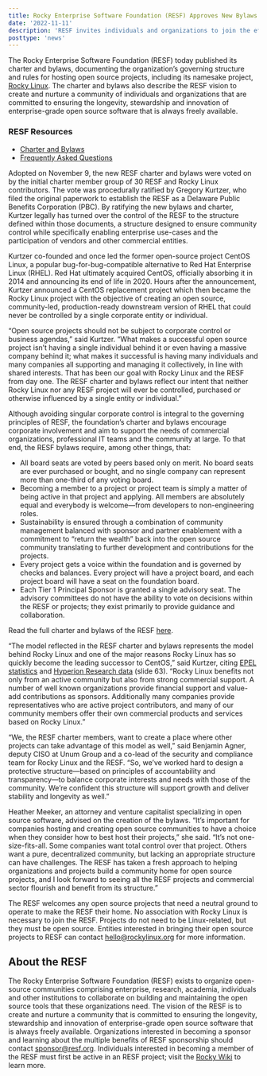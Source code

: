 ```yaml
---
title: Rocky Enterprise Software Foundation (RESF) Approves New Bylaws and Charter Designed to Ensure Open Community Control of Rocky Linux and Future RESF Projects
date: '2022-11-11'
description: 'RESF invites individuals and organizations to join the effort to preserve the longevity, stewardship and innovation of enterprise-grade open source software that is always freely available.'
posttype: 'news'
---
```


The Rocky Enterprise Software Foundation (RESF) today published its charter and bylaws, documenting the organization’s governing structure and rules for hosting open source projects, including its namesake project, [Rocky Linux](https://rockylinux.org/). The charter and bylaws also describe the RESF vision to create and nurture a community of individuals and organizations that are committed to ensuring the longevity, stewardship and innovation of enterprise-grade open source software that is always freely available.

### RESF Resources

- [Charter and Bylaws](https://rockylinux.org/bylaws-charter)
- [Frequently Asked Questions](https://rockylinux.org/resf-faq)

Adopted on November 9, the new RESF charter and bylaws were voted on by the initial charter member group of 30 RESF and Rocky Linux contributors. The vote was procedurally ratified by Gregory Kurtzer, who filed the original paperwork to establish the RESF as a Delaware Public Benefits Corporation (PBC). By ratifying the new bylaws and charter, Kurtzer legally has turned over the control of the RESF to the structure defined within those documents, a structure designed to ensure community control while specifically enabling enterprise use-cases and the participation of vendors and other commercial entities.

Kurtzer co-founded and once led the former open-source project CentOS Linux, a popular bug-for-bug-compatible alternative to Red Hat Enterprise Linux (RHEL). Red Hat ultimately acquired CentOS, officially absorbing it in 2014 and announcing its end of life in 2020. Hours after the announcement, Kurtzer announced a CentOS replacement project which then became the Rocky Linux project with the objective of creating an open source, community-led, production-ready downstream version of RHEL that could never be controlled by a single corporate entity or individual.

“Open source projects should not be subject to corporate control or business agendas,” said Kurtzer. “What makes a successful open source project isn’t having a single individual behind it or even having a massive company behind it; what makes it successful is having many individuals and many companies all supporting and managing it collectively, in line with shared interests. That has been our goal with Rocky Linux and the RESF from day one. The RESF charter and bylaws reflect our intent that neither Rocky Linux nor any RESF project will ever be controlled, purchased or otherwise influenced by a single entity or individual.”

Although avoiding singular corporate control is integral to the governing principles of RESF, the foundation’s charter and bylaws encourage corporate involvement and aim to support the needs of commercial organizations, professional IT teams and the community at large. To that end, the RESF bylaws require, among other things, that:

- All board seats are voted by peers based only on merit. No board seats are ever purchased or bought, and no single company can represent more than one-third of any voting board.
- Becoming a member to a project or project team is simply a matter of being active in that project and applying. All members are absolutely equal and everybody is welcome—from developers to non-engineering roles.
- Sustainability is ensured through a combination of community management balanced with sponsor and partner enablement with a commitment to “return the wealth” back into the open source community translating to further development and contributions for the projects.
- Every project gets a voice within the foundation and is governed by checks and balances. Every project will have a project board, and each project board will have a seat on the foundation board.
- Each Tier 1 Principal Sponsor is granted a single advisory seat. The advisory committees do not have the ability to vote on decisions within the RESF or projects; they exist primarily to provide guidance and collaboration.

Read the full charter and bylaws of the RESF [here](https://rockylinux.org/bylaws-charter).

“The model reflected in the RESF charter and bylaws represents the model behind Rocky Linux and one of the major reasons Rocky Linux has so quickly become the leading successor to CentOS,” said Kurtzer, citing [EPEL statistics](https://ciq.co/tracking-rocky-linux-growth-using-fedoras-epel-project/) and [Hyperion Research data](https://hyperionresearch.com/wp-content/uploads/2022/11/Hyperion-Research-SC22-HPC-Market_Combined-1.pdf) (slide 63). “Rocky Linux benefits not only from an active community but also from strong commercial support. A number of well known organizations provide financial support and value-add contributions as sponsors. Additionally many companies provide representatives who are active project contributors, and many of our community members offer their own commercial products and services based on Rocky Linux.”

“We, the RESF charter members, want to create a place where other projects can take advantage of this model as well,” said Benjamin Agner, deputy CISO at Unum Group and a co-lead of the security and compliance team for Rocky Linux and the RESF. “So, we’ve worked hard to design a protective structure—based on principles of accountability and transparency—to balance corporate interests and needs with those of the community. We’re confident this structure will support growth and deliver stability and longevity as well.”

Heather Meeker, an attorney and venture capitalist specializing in open source software, advised on the creation of the bylaws. “It’s important for companies hosting and creating open source communities to have a choice when they consider how to best host their projects,” she said. “It’s not one-size-fits-all. Some companies want total control over that project. Others want a pure, decentralized community, but lacking an appropriate structure can have challenges. The RESF has taken a fresh approach to helping organizations and projects build a community home for open source projects, and I look forward to seeing all the RESF projects and commercial sector flourish and benefit from its structure.”

The RESF welcomes any open source projects that need a neutral ground to operate to make the RESF their home. No association with Rocky Linux is necessary to join the RESF. Projects do not need to be Linux-related, but they must be open source. Entities interested in bringing their open source projects to RESF can contact hello@rockylinux.org for more information.

## About the RESF

The Rocky Enterprise Software Foundation (RESF) exists to organize open-source communities comprising enterprise, research, academia, individuals and other institutions to collaborate on building and maintaining the open source tools that these organizations need. The vision of the RESF is to create and nurture a community that is committed to ensuring the longevity, stewardship and innovation of enterprise-grade open source software that is always freely available. Organizations interested in becoming a sponsor and learning about the multiple benefits of RESF sponsorship should contact sponsor@resf.org. Individuals interested in becoming a member of the RESF must first be active in an RESF project; visit the [Rocky Wiki](https://wiki.rockylinux.org/contributing/#signing-agreements) to learn more.
